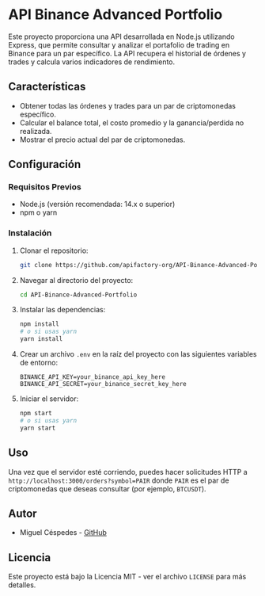 
# API Binance Advanced Portfolio

Este proyecto proporciona una API desarrollada en Node.js utilizando Express, que permite consultar y analizar el portafolio de trading en Binance para un par específico. La API recupera el historial de órdenes y trades y calcula varios indicadores de rendimiento.

## Características

- Obtener todas las órdenes y trades para un par de criptomonedas específico.
- Calcular el balance total, el costo promedio y la ganancia/perdida no realizada.
- Mostrar el precio actual del par de criptomonedas.

## Configuración

### Requisitos Previos

- Node.js (versión recomendada: 14.x o superior)
- npm o yarn

### Instalación

1. Clonar el repositorio:
   ```bash
   git clone https://github.com/apifactory-org/API-Binance-Advanced-Portfolio
   ```
2. Navegar al directorio del proyecto:
   ```bash
   cd API-Binance-Advanced-Portfolio
   ```
3. Instalar las dependencias:
   ```bash
   npm install
   # o si usas yarn
   yarn install
   ```
4. Crear un archivo `.env` en la raíz del proyecto con las siguientes variables de entorno:
   ```plaintext
   BINANCE_API_KEY=your_binance_api_key_here
   BINANCE_API_SECRET=your_binance_secret_key_here
   ```
5. Iniciar el servidor:
   ```bash
   npm start
   # o si usas yarn
   yarn start
   ```

## Uso

Una vez que el servidor esté corriendo, puedes hacer solicitudes HTTP a `http://localhost:3000/orders?symbol=PAIR` donde `PAIR` es el par de criptomonedas que deseas consultar (por ejemplo, `BTCUSDT`).

## Autor

- Miguel Céspedes - [GitHub](https://github.com/apifactory-org)

## Licencia

Este proyecto está bajo la Licencia MIT - ver el archivo `LICENSE` para más detalles.
